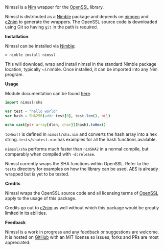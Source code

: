 Nimssl is a [Nim](https://nim-lang.org/) wrapper for the [OpenSSL](https://github.com/openssl/openssl) library.

Nimssl is distributed as a [Nimble](https://github.com/nim-lang/nimble) package and depends on [nimgen](https://github.com/genotrance/nimgen) and [c2nim](https://github.com/nim-lang/c2nim/) to generate the wrappers. The OpenSSL source code is downloaded using Git so having ```git``` in the path is required.

__Installation__

Nimssl can be installed via [Nimble](https://github.com/nim-lang/nimble):

```
> nimble install nimssl
```

This will download, wrap and install nimssl in the standard Nimble package location, typically ~/.nimble. Once installed, it can be imported into any Nim program.

__Usage__

Module documentation can be found [here](http://nimgen.genotrance.com/nimssl).

```nim
import nimssl/sha

var test = "hello world"
var hash = SHA256(addr test[0], test.len(), nil)

echo cast[ptr array[dlen, char]](hash).toHex()
```

```toHex()``` is defined in ```nimssl/sha.nim``` and converts the hash array into a hex string. ```tests/shatest.nim``` has examples for all the hash functions available.

```nimssl/sha``` performs much faster than ```nimSHA2``` in a normal compile, but comparably when compiled with ```-d:release```.

Nimssl currently wraps the SHA functions within OpenSSL. Refer to the ```tests``` directory for examples on how the library can be used. AES is already wrapped but is yet to be tested.

__Credits__

Nimssl wraps the OpenSSL source code and all licensing terms of [OpenSSL](https://www.openssl.org/source/license.html) apply to the usage of this package.

Credits go out to [c2nim](https://github.com/nim-lang/c2nim/) as well without which this package would be greatly limited in its abilities.

__Feedback__

Nimssl is a work in progress and any feedback or suggestions are welcome. It is hosted on [GitHub](https://github.com/genotrance/nimssl) with an MIT license so issues, forks and PRs are most appreciated.
